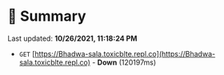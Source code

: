 # 📖 Summary
Last updated: **10/26/2021, 11:18:24 PM**

- `GET` [https://Bhadwa-sala.toxicblte.repl.co](https://Bhadwa-sala.toxicblte.repl.co) - **Down** (120197ms)
